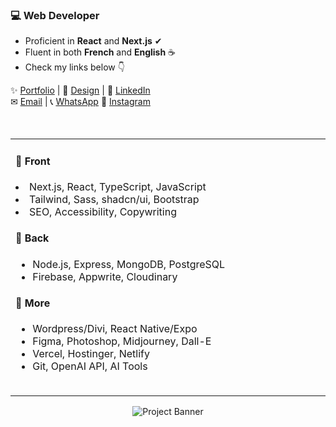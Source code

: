 ### 💻 Web Developer
- Proficient in **React** and **Next.js** ✔
- Fluent in both **French** and **English** ☕
- Check my links below 👇

<div>
    ✨ <a href="https://devfrank.vercel.app">Portfolio</a> |
    🎨 <a href="https://drive.google.com/drive/folders/1_jEA6j9e31_xdi-JC7eDePDzfVrCYlEe">Design</a> |
    👔 <a href="https://www.linkedin.com/in/frankdev">LinkedIn</a><br/>
    ✉ <a href="mailto:franck.vukelic@gmail.com">Email</a> |
    📞 <a href="https://api.whatsapp.com/send?phone=33779134587">WhatsApp</a>
    💬 <a href="https://api.whatsapp.com/send?phone=33779134587">Instagram</a>
</div><br/><br/>

  <table>
      <td>
        <h4>📁 Front</h4>
         <li>Next.js, React, TypeScript, JavaScript</li>
         <li>Tailwind, Sass, shadcn/ui, Bootstrap</li>
         <li>SEO, Accessibility, Copywriting</li>
        </ul>
        <h4>📁 Back</h4>
        <ul>
          <li>Node.js, Express, MongoDB, PostgreSQL</li>
          <li>Firebase, Appwrite, Cloudinary</li>
        </ul>
        <h4>📁 More</h4>
        <ul>
          <li>Wordpress/Divi, React Native/Expo</li>
          <li>Figma, Photoshop, Midjourney, Dall-E</li>
          <li>Vercel, Hostinger, Netlify</li>
          <li>Git, OpenAI API, AI Tools</li>
        </ul>
      <ul><img src="https://upload.wikimedia.org/wikipedia/commons/thumb/8/89/HD_transparent_picture.png/800px-HD_transparent_picture.png" style="width: 600px; height:1px"/></ul>
               </div>
      </td>
         <td>
        <img src="https://i.postimg.cc/c4MqwFYr/gokudev.png"/>
      </td>
  </table>

  <div align="center">
      <img src="https://images-wixmp-ed30a86b8c4ca887773594c2.wixmp.com/f/c83c004e-1370-4756-88e5-4071de797088/de3zz9z-ffa11131-1b4b-4e9f-8d01-aaddb1a14243.gif?token=eyJ0eXAiOiJKV1QiLCJhbGciOiJIUzI1NiJ9.eyJzdWIiOiJ1cm46YXBwOjdlMGQxODg5ODIyNjQzNzNhNWYwZDQxNWVhMGQyNmUwIiwiaXNzIjoidXJuOmFwcDo3ZTBkMTg4OTgyMjY0MzczYTVmMGQ0MTVlYTBkMjZlMCIsIm9iaiI6W1t7InBhdGgiOiJcL2ZcL2M4M2MwMDRlLTEzNzAtNDc1Ni04OGU1LTQwNzFkZTc5NzA4OFwvZGUzeno5ei1mZmExMTEzMS0xYjRiLTRlOWYtOGQwMS1hYWRkYjFhMTQyNDMuZ2lmIn1dXSwiYXVkIjpbInVybjpzZXJ2aWNlOmZpbGUuZG93bmxvYWQiXX0.TFvXCZq_3q1zO1y7DXq6_-nuhYLG9laBYpzQka1offE" alt="Project Banner">
</div>
